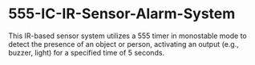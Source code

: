 # 555-IC-IR-Sensor-Alarm-System
This IR-based sensor system utilizes a 555 timer in monostable mode to detect the presence of an object or person, activating an output (e.g., buzzer, light) for a specified time of 5 seconds.
